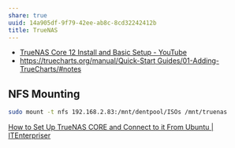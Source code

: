 ```yaml
---
share: true
uuid: 14a905df-9f79-42ee-ab8c-8cd32242412b
title: TrueNAS
---
```

* [TrueNAS Core 12 Install and Basic Setup - YouTube](https://www.youtube.com/watch?v=WjLaK8yQAag)
* [https://truecharts.org/manual/Quick-Start Guides/01-Adding-TrueCharts/#notes](/undefined)

## NFS Mounting

``` bash
sudo mount -t nfs 192.168.2.83:/mnt/dentpool/ISOs /mnt/truenas
```

[How to Set Up TrueNAS CORE and Connect to it From Ubuntu | ITEnterpriser](https://itenterpriser.com/how-to/how-to-setup-truenas-core-and-connect-to-it-from-ubuntu/)
